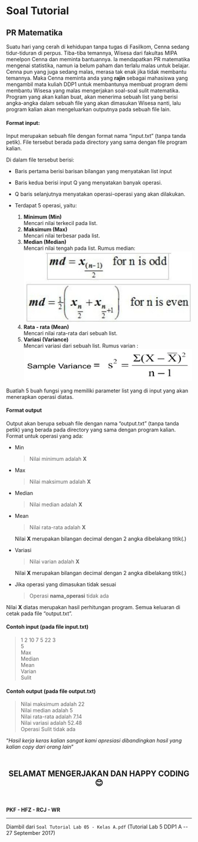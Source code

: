 # Soal Tutorial

## PR Matematika

Suatu hari yang cerah di kehidupan tanpa tugas di Fasilkom, Cenna
sedang tidur-tiduran di perpus. Tiba-tiba temannya, Wisesa dari fakultas
MIPA menelpon Cenna dan meminta bantuannya. Ia mendapatkan PR
matematika mengenai statistika, namun ia belum paham dan terlalu malas
untuk belajar. Cenna pun yang juga sedang malas, merasa tak enak jika
tidak membantu temannya. Maka Cenna meminta anda yang **rajin** sebagai
mahasiswa yang mengambil mata kuliah DDP1 untuk membantunya
membuat program demi membantu Wisesa yang malas mengerjakan
soal-soal sulit matematika. Program yang akan kalian buat, akan menerima
sebuah list yang berisi angka-angka dalam sebuah file yang akan dimasukan
Wisesa nanti, lalu program kalian akan mengeluarkan outputnya pada
sebuah file lain.

#### Format input:  

Input merupakan sebuah file dengan format nama “input.txt” (tanpa tanda
petik). File tersebut berada pada directory yang sama dengan file program
kalian.

Di dalam file tersebut berisi:
- Baris pertama berisi barisan bilangan yang menyatakan list input
-  Baris kedua berisi input Q yang menyatakan banyak operasi.
- Q baris selanjutnya menyatakan operasi-operasi yang akan dilakukan.
- Terdapat 5 operasi, yaitu:

    1. **Minimum (Min)**\
       Mencari nilai terkecil pada list.
    2. **Maksimum (Max)**\
       Mencari nilai terbesar pada list.
    3. **Median (Median)**\
       Mencari nilai tengah pada list. Rumus median:
       ![median](image01.jpg)
    4. **Rata - rata (Mean)**\
       Mencari nilai rata-rata dari sebuah list.
    5. **Variasi (Variance)**\
       Mencari variasi dari sebuah list. Rumus varian :
       ![variance](image02.jpg)

Buatlah 5 buah fungsi yang memiliki parameter list yang di input yang akan
menerapkan operasi diatas.

#### Format output

Output akan berupa sebuah file dengan nama “output.txt” (tanpa tanda
petik) yang berada pada directory yang sama dengan program kalian.
Format untuk operasi yang ada:
- Min
    > Nilai minimum adalah **X**

- Max
    > Nilai maksimum adalah **X**

- Median
    > Nilai median adalah **X**

- Mean
    > Nilai rata-rata adalah **X**
    
    Nilai **X** merupakan bilangan decimal dengan 2 angka dibelakang
    titik(.)

- Variasi
    > Nilai varian adalah **X**

    Nilai **X** merupakan bilangan decimal dengan 2 angka dibelakang
    titik(.)

- Jika operasi yang dimasukan tidak sesuai
    > Operasi **nama_operasi** tidak ada

Nilai **X** diatas merupakan hasil perhitungan program. Semua keluaran di
cetak pada file “output.txt”.

#### Contoh input (pada file input.txt)
> 1 2 10 7 5 22 3\
> 5\
> Max\
> Median\
> Mean\
> Varian\
> Sulit

#### Contoh output (pada file output.txt)
> Nilai maksimum adalah 22\
> Nilai median adalah 5\
> Nilai rata-rata adalah 7.14\
> Nilai variasi adalah 52.48\
> Operasi Sulit tidak ada

“<i>Hasil kerja keras kalian sangat kami apresiasi dibandingkan hasil yang kalian
copy dari orang lain</i>”

<br>

<p style="text-align: center; font-size: 1.5em;"><strong>SELAMAT MENGERJAKAN
DAN HAPPY CODING 😊</strong></p>

<br>

**PKF - HFZ - RCJ - WR**

---

Diambil dari `Soal Tutorial Lab 05 - Kelas A.pdf` (Tutorial Lab 5 DDP1 A
\-- 27 September 2017)